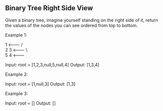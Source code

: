 ## Binary Tree Right Side View

Given a binary tree, imagine yourself standing on the right side of it, return the values of the nodes you can see ordered from top to bottom.

Example 1:


   1            <---
 /   \
2     3         <---
 \     \
  5     4       <---
   
Input: root = [1,2,3,null,5,null,4]
Output: [1,3,4]


Example 2:

Input: root = [1,null,3]
Output: [1,3]


Example 3:

Input: root = []
Output: []
